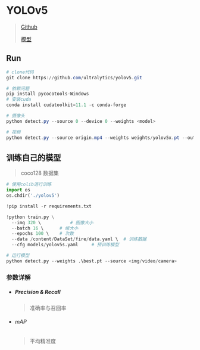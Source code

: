 <!--
title: A1-YOLOv5
sort:
-->

# YOLOv5

> [Github](https://github.com/ultralytics/yolov5)
>
> [模型](https://github.com/ultralytics/yolov5/releases)

## Run

```powershell
# clone代码
git clone https://github.com/ultralytics/yolov5.git

# 依赖问题
pip install pycocotools-Windows
# 安装cuda
conda install cudatoolkit=11.1 -c conda-forge

# 摄像头
python detect.py --source 0 --device 0 --weights <model>

# 视频
python detect.py --source origin.mp4 --weights weights/yolov5x.pt --output.mp4
```

## 训练自己的模型

> coco128 数据集

```python
# 使用colib进行训练
import os
os.chdir('./yolov5')

!pip install -r requirements.txt

!python train.py \
  --img 320 \			# 图像大小
  --batch 16 \		# 组大小
  --epochs 100 \	# 次数
  --data /content/DataSet/fire/data.yaml \	# 训练数据
  --cfg models/yolov5s.yaml		# 预训练模型

# 运行模型
python detect.py --weights .\best.pt --source <img/video/camera>
```

### 参数详解

- ##### Precision & Recall

  > 准确率与召回率

- ###### mAP

  > 平均精准度

